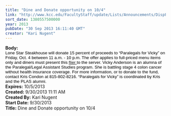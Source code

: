 ```yaml
---
title: "Dine and Donate opportunity on 10/4"
link: "http://www.kcc.edu/FacultyStaff/update/Lists/Announcements/DispForm.aspx?ID=1265"
sort_date: 1380557500000
year: 2013
pubDate: "30 Sep 2013 16:11:40 GMT"
creator: "Kari Nugent"
---
```


<div><b>Body:</b> <div class="ExternalClass7697A4E7EA374C3ABAEB775D7E0E4CAA"><div>
<p style="margin:0in 0in 0pt"><span style="font-family:'Arial','sans-serif';color:black;font-size:10pt">Lone Star Steakhouse will donate 15 percent of proceeds to “Paralegals for Vicky” on Friday, Oct. 4 between 11 a.m. - 10 p.m. The offer applies to full-priced menu items only and diners must present this <a href="/FacultyStaff/update/Documents/Paralegals_for_Vicky.pdf">flier </a>to the server. Vicky Anderson is an alumna of the Paralegal/Legal Assistant Studies program. She is battling stage 4 colon cancer without health insurance coverage. For more information, or to donate to the fund, contact Kris Condon at 815-802-8216. “Paralegals for Vicky” is coordinated by Kris and the PLAS alumni.</span></p></span></div></div></div>
<div><b>Expires:</b> 10/5/2013</div>
<div><b>Created:</b> 9/30/2013 11:11 AM</div>
<div><b>Created By:</b> Kari Nugent</div>
<div><b>Start Date:</b> 9/30/2013</div>
<div><b>Title:</b> Dine and Donate opportunity on 10/4</div>
